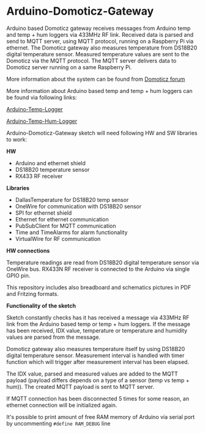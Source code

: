 Arduino-Domoticz-Gateway
=================

Arduino based Domoticz gateway receives messages from Arduino temp and temp + hum loggers via 433MHz RF link.
Received data is parsed and send to MQTT server, using MQTT protocol, running on a Raspberry Pi via ethernet.
The Domoticz gateway also measures temperature from DS18B20 digital temperature sensor. Measured temperature values are sent to
the Domoticz via the MQTT protocol. The MQTT server delivers data to Domoticz server running on a same Raspberry Pi.

More information about the system can be found from [Domoticz forum](http://www.domoticz.com/forum/viewtopic.php?f=38&t=7389)

More information about Arduino based temp and temp + hum loggers can be found via following links:

[Arduino-Temp-Logger](https://github.com/MikaPetteriLundgren/Arduino-Temp-Logger)

[Arduino-Temp-Hum-Logger](https://github.com/MikaPetteriLundgren/Arduino-Temp-Hum-Logger)
 
Arduino-Domoticz-Gateway sketch will need following HW and SW libraries to work:

**HW**

* Arduino and ethernet shield
* DS18B20 temperature sensor
* RX433 RF receiver

**Libraries**

* DallasTemperature for DS18B20 temp sensor
* OneWire for communication with DS18B20 sensor
* SPI for ethernet shield
* Ethernet for ethernet communication
* PubSubClient for MQTT communication
* Time and TimeAlarms for alarm functionality
* VirtualWire for RF communication

**HW connections**

Temperature readings are read from DS18B20 digital temperature sensor via OneWire bus.
RX433N RF receiver is connected to the Arduino via single GPIO pin.

This repository includes also breadboard and schematics pictures in PDF and Fritzing formats.

**Functionality of the sketch**

Sketch constantly checks has it has received a message via 433MHz RF link from the Arduino based temp or temp + hum loggers. 
If the message has been received, IDX value, temperature or temperature and humidity values are parsed from the message.

Domoticz gateway also measures temperature itself by using DS18B20 digital temperature sensor. Measurement interval is handled with
timer function which will trigger after measurement interval has been elapsed.

The IDX value, parsed and measured values are added to the MQTT payload (payload differs depends on a type of a sensor (temp vs temp + hum)). 
The created MQTT payload is sent to MQTT server.

If MQTT connection has been disconnected 5 times for some reason, an ethernet connection will be initialized again.

It's possible to print amount of free RAM memory of Arduino via serial port by uncommenting `#define RAM_DEBUG` line